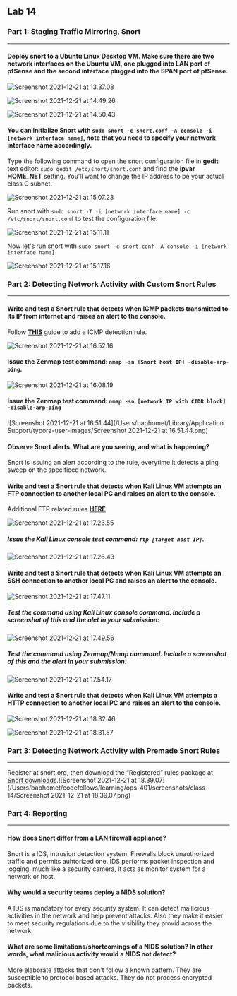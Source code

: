 ## Lab 14

### Part 1: Staging Traffic Mirroring, Snort

------

#### Deploy snort to a Ubuntu Linux Desktop VM. Make sure there are two network interfaces on the Ubuntu VM, one plugged into LAN port of pfSense and the second interface plugged into the SPAN port of pfSense.

 

![Screenshot 2021-12-21 at 13.37.08](https://github.com/pedrocorreiacodes/ops-401/blob/master/screenshots/class-14/Screenshot%202021-12-21%20at%2013.37.08.png)

![Screenshot 2021-12-21 at 14.49.26](https://github.com/pedrocorreiacodes/ops-401/blob/master/screenshots/class-14/Screenshot%202021-12-21%20at%2014.49.26.png)

![Screenshot 2021-12-21 at 14.50.43](https://github.com/pedrocorreiacodes/ops-401/blob/master/screenshots/class-14/Screenshot%202021-12-21%20at%2014.50.43.png)

#### You can initialize Snort with `sudo snort -c snort.conf -A console -i [network interface name]`, note that you need to specify your network interface name accordingly.

 Type the following command to open the snort configuration file in **gedit** text editor: `sudo gedit /etc/snort/snort.conf` and find the **ipvar HOME_NET** setting. You’ll want to change the IP address to be your actual class C subnet.

![Screenshot 2021-12-21 at 15.07.23](https://github.com/pedrocorreiacodes/ops-401/blob/master/screenshots/class-14/Screenshot%202021-12-21%20at%2015.07.23.png)

Run snort with `sudo snort -T -i [network interface name] -c /etc/snort/snort.conf` to test the configuration file.

![Screenshot 2021-12-21 at 15.11.11](https://github.com/pedrocorreiacodes/ops-401/blob/master/screenshots/class-14/Screenshot%202021-12-21%20at%2015.11.11.png)

Now let's run snort with `sudo snort -c snort.conf -A console -i [network interface name]`

![Screenshot 2021-12-21 at 15.17.16](https://github.com/pedrocorreiacodes/ops-401/blob/master/screenshots/class-14/Screenshot%202021-12-21%20at%2015.17.16.png)

### Part 2: Detecting Network Activity with Custom Snort Rules

------

#### Write and test a Snort rule that detects when ICMP packets transmitted to its IP from internet and raises an alert to the console.

Follow **[THIS](https://frankfu.click/security/ids/how-to-detect-nmap-scan-using-snort/)** guide to add a ICMP detection rule.

![Screenshot 2021-12-21 at 16.52.16](https://github.com/pedrocorreiacodes/ops-401/blob/master/screenshots/class-14/Screenshot%202021-12-21%20at%2016.52.16.png)

#### Issue the Zenmap test command: `nmap -sn [Snort host IP] -disable-arp-ping`.

![Screenshot 2021-12-21 at 16.08.19](https://github.com/pedrocorreiacodes/ops-401/blob/master/screenshots/class-14/Screenshot%202021-12-21%20at%2016.08.19.png)

#### Issue the Zenmap test command: `nmap -sn [network IP with CIDR block] -disable-arp-ping`

![Screenshot 2021-12-21 at 16.51.44](/Users/baphomet/Library/Application Support/typora-user-images/Screenshot 2021-12-21 at 16.51.44.png)

#### Observe Snort alerts. What are you seeing, and what is happening?

Snort is issuing an alert according to the rule, everytime it detects a ping sweep on the specificed network.

#### Write and test a Snort rule that detects when Kali Linux VM attempts an FTP connection to another local PC and raises an alert to the console.

Additional FTP related rules **[HERE](https://github.com/eldondev/Snort/blob/master/rules/ftp.rules)**

![Screenshot 2021-12-21 at 17.23.55](https://github.com/pedrocorreiacodes/ops-401/blob/master/screenshots/class-14/Screenshot%202021-12-21%20at%2017.23.55.png)

##### Issue the Kali Linux console test command: `ftp [target host IP]`.

![Screenshot 2021-12-21 at 17.26.43](https://github.com/pedrocorreiacodes/ops-401/blob/master/screenshots/class-14/Screenshot%202021-12-21%20at%2017.26.43.png)

#### Write and test a Snort rule that detects when Kali Linux VM attempts an SSH connection to another local PC and raises an alert to the console.

![Screenshot 2021-12-21 at 17.47.11](https://github.com/pedrocorreiacodes/ops-401/blob/master/screenshots/class-14/Screenshot%202021-12-21%20at%2017.47.11.png)

##### Test the command using Kali Linux console command. Include a screenshot of this and the alet in your submission:

![Screenshot 2021-12-21 at 17.49.56](https://github.com/pedrocorreiacodes/ops-401/blob/master/screenshots/class-14/Screenshot%202021-12-21%20at%2017.49.56.png)

##### Test the command using Zenmap/Nmap command. Include a screenshot of this and the alert in your submission:

![Screenshot 2021-12-21 at 17.54.17](https://github.com/pedrocorreiacodes/ops-401/blob/master/screenshots/class-14/Screenshot%202021-12-21%20at%2017.54.17.png)

#### Write and test a Snort rule that detects when Kali Linux VM attempts a HTTP connection to another local PC and raises an alert to the console.

![Screenshot 2021-12-21 at 18.32.46](https://github.com/pedrocorreiacodes/ops-401/blob/master/screenshots/class-14/Screenshot%202021-12-21%20at%2018.32.46.png)

![Screenshot 2021-12-21 at 18.31.57](https://github.com/pedrocorreiacodes/ops-401/blob/master/screenshots/class-14/Screenshot%202021-12-21%20at%2018.31.57.png)

### Part 3: Detecting Network Activity with Premade Snort Rules

------

Register at snort.org, then download the “Registered” rules package at [Snort downloads](https://snort.org/downloads/#rule-downloads).![Screenshot 2021-12-21 at 18.39.07](/Users/baphomet/codefellows/learning/ops-401/screenshots/class-14/Screenshot 2021-12-21 at 18.39.07.png)

### Part 4: Reporting

------

#### How does Snort differ from a LAN firewall appliance?

Snort is a IDS, intrusion detection system. Firewalls block unauthorized traffic and permits auhtorized one. IDS performs packet inspection and logging, much like a security camera, it acts as monitor system for a network or host.

#### Why would a security teams deploy a NIDS solution?

A IDS is mandatory for every security system. It can detect mallicious activities in the network and help prevent attacks. Also they make it easier to meet security regulations due to the visibility they provid across the network.

#### What are some limitations/shortcomings of a NIDS solution? In other words, what malicious activity would a NIDS not detect?

More elaborate attacks that don't follow a known pattern. They are susceptible to protocol based attacks. They do not process encrypted packets. 
